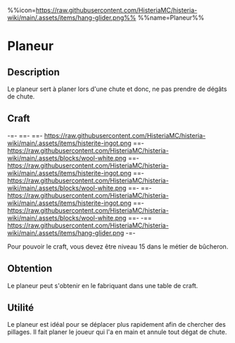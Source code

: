 %%icon=https://raw.githubusercontent.com/HisteriaMC/histeria-wiki/main/.assets/items/hang-glider.png%%
%%name=Planeur%%

# Planeur

## Description
Le planeur sert à planer lors d'une chute et donc, ne pas prendre de dégâts de chute.

## Craft
-=-
 ==- 
 ==- https://raw.githubusercontent.com/HisteriaMC/histeria-wiki/main/.assets/items/histerite-ingot.png
 ==- https://raw.githubusercontent.com/HisteriaMC/histeria-wiki/main/.assets/blocks/wool-white.png
 ==- https://raw.githubusercontent.com/HisteriaMC/histeria-wiki/main/.assets/items/histerite-ingot.png
 ==- https://raw.githubusercontent.com/HisteriaMC/histeria-wiki/main/.assets/blocks/wool-white.png
 ==- 
 ==- https://raw.githubusercontent.com/HisteriaMC/histeria-wiki/main/.assets/items/histerite-ingot.png
 ==- https://raw.githubusercontent.com/HisteriaMC/histeria-wiki/main/.assets/blocks/wool-white.png
 ==- 
 -== https://raw.githubusercontent.com/HisteriaMC/histeria-wiki/main/.assets/items/hang-glider.png
-=-

Pour pouvoir le craft, vous devez être niveau 15 dans le métier de bûcheron.

## Obtention
Le planeur peut s'obtenir en le fabriquant dans une table de craft.

## Utilité
Le planeur est idéal pour se déplacer plus rapidement afin de chercher des pillages.
Il fait planer le joueur qui l'a en main et annule tout dégat de chute.